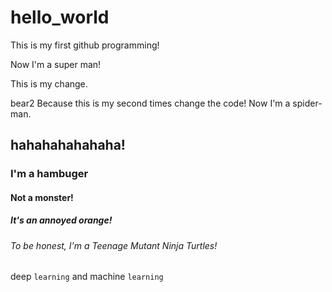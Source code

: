 # hello_world
This is my first github programming!

Now I'm a super man!

This is my change.

bear2
Because this is my second times change the code!
Now I'm a spider-man.

## hahahahahahaha!
### I'm a hambuger
#### Not a monster!
##### It's an annoyed orange!
###### To be honest, I'm a Teenage Mutant Ninja Turtles!

deep `learning` and machine `learning`
